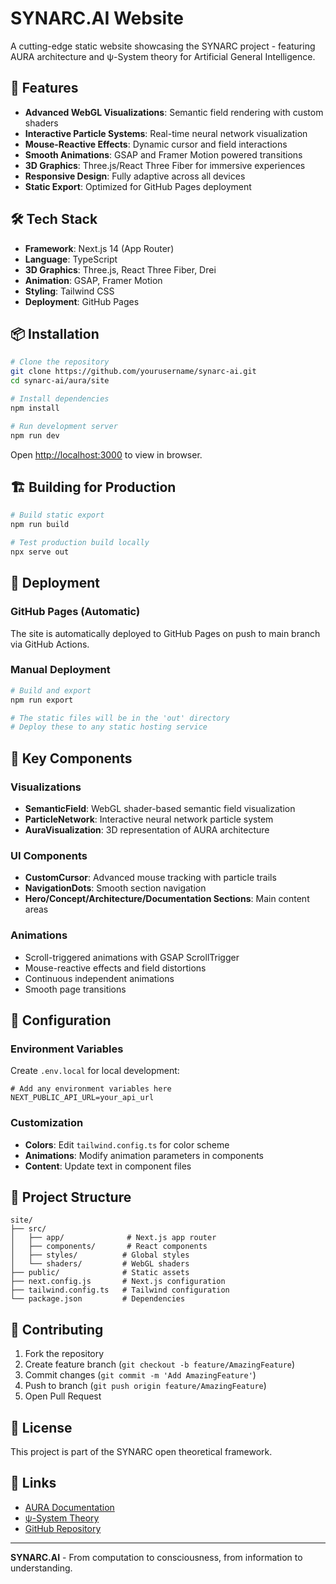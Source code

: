 # SYNARC.AI Website

A cutting-edge static website showcasing the SYNARC project - featuring AURA architecture and ψ-System theory for Artificial General Intelligence.

## 🚀 Features

- **Advanced WebGL Visualizations**: Semantic field rendering with custom shaders
- **Interactive Particle Systems**: Real-time neural network visualization
- **Mouse-Reactive Effects**: Dynamic cursor and field interactions
- **Smooth Animations**: GSAP and Framer Motion powered transitions
- **3D Graphics**: Three.js/React Three Fiber for immersive experiences
- **Responsive Design**: Fully adaptive across all devices
- **Static Export**: Optimized for GitHub Pages deployment

## 🛠️ Tech Stack

- **Framework**: Next.js 14 (App Router)
- **Language**: TypeScript
- **3D Graphics**: Three.js, React Three Fiber, Drei
- **Animation**: GSAP, Framer Motion
- **Styling**: Tailwind CSS
- **Deployment**: GitHub Pages

## 📦 Installation

```bash
# Clone the repository
git clone https://github.com/yourusername/synarc-ai.git
cd synarc-ai/aura/site

# Install dependencies
npm install

# Run development server
npm run dev
```

Open [http://localhost:3000](http://localhost:3000) to view in browser.

## 🏗️ Building for Production

```bash
# Build static export
npm run build

# Test production build locally
npx serve out
```

## 🚢 Deployment

### GitHub Pages (Automatic)

The site is automatically deployed to GitHub Pages on push to main branch via GitHub Actions.

### Manual Deployment

```bash
# Build and export
npm run export

# The static files will be in the 'out' directory
# Deploy these to any static hosting service
```

## 🎨 Key Components

### Visualizations
- **SemanticField**: WebGL shader-based semantic field visualization
- **ParticleNetwork**: Interactive neural network particle system
- **AuraVisualization**: 3D representation of AURA architecture

### UI Components
- **CustomCursor**: Advanced mouse tracking with particle trails
- **NavigationDots**: Smooth section navigation
- **Hero/Concept/Architecture/Documentation Sections**: Main content areas

### Animations
- Scroll-triggered animations with GSAP ScrollTrigger
- Mouse-reactive effects and field distortions
- Continuous independent animations
- Smooth page transitions

## 🔧 Configuration

### Environment Variables

Create `.env.local` for local development:

```env
# Add any environment variables here
NEXT_PUBLIC_API_URL=your_api_url
```

### Customization

- **Colors**: Edit `tailwind.config.ts` for color scheme
- **Animations**: Modify animation parameters in components
- **Content**: Update text in component files

## 📁 Project Structure

```
site/
├── src/
│   ├── app/              # Next.js app router
│   ├── components/       # React components
│   ├── styles/          # Global styles
│   └── shaders/         # WebGL shaders
├── public/              # Static assets
├── next.config.js       # Next.js configuration
├── tailwind.config.ts   # Tailwind configuration
└── package.json         # Dependencies
```

## 🤝 Contributing

1. Fork the repository
2. Create feature branch (`git checkout -b feature/AmazingFeature`)
3. Commit changes (`git commit -m 'Add AmazingFeature'`)
4. Push to branch (`git push origin feature/AmazingFeature`)
5. Open Pull Request

## 📄 License

This project is part of the SYNARC open theoretical framework.

## 🔗 Links

- [AURA Documentation](/docs/aura)
- [ψ-System Theory](/docs/psi-system)
- [GitHub Repository](https://github.com/yourusername/synarc-ai)

---

**SYNARC.AI** - From computation to consciousness, from information to understanding.